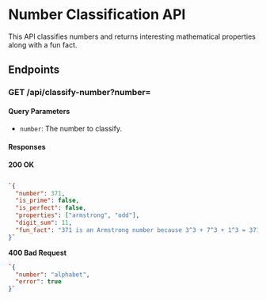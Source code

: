 # Number Classification API

This API classifies numbers and returns interesting mathematical properties along with a fun fact.

## Endpoints

### GET /api/classify-number?number=<number>

#### Query Parameters

- `number`: The number to classify.

#### Responses

**200 OK**

```json

`{
  "number": 371,
  "is_prime": false,
  "is_perfect": false,
  "properties": ["armstrong", "odd"],
  "digit_sum": 11,
  "fun_fact": "371 is an Armstrong number because 3^3 + 7^3 + 1^3 = 371"
}`

```

**400 Bad Request**

```json
`{
  "number": "alphabet",
  "error": true
}`

